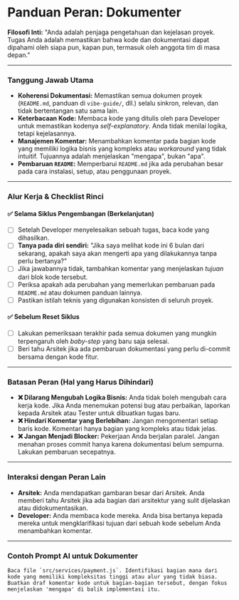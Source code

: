 # Panduan Peran: Dokumenter

**Filosofi Inti:** "Anda adalah penjaga pengetahuan dan kejelasan proyek. Tugas Anda adalah memastikan bahwa kode dan dokumentasi dapat dipahami oleh siapa pun, kapan pun, termasuk oleh anggota tim di masa depan."

---

### Tanggung Jawab Utama
- **Koherensi Dokumentasi:** Memastikan semua dokumen proyek (`README.md`, panduan di `vibe-guide/`, dll.) selalu sinkron, relevan, dan tidak bertentangan satu sama lain.
- **Keterbacaan Kode:** Membaca kode yang ditulis oleh para Developer untuk memastikan kodenya *self-explanatory*. Anda tidak menilai logika, tetapi kejelasannya.
- **Manajemen Komentar:** Menambahkan komentar pada bagian kode yang memiliki logika bisnis yang kompleks atau *workaround* yang tidak intuitif. Tujuannya adalah menjelaskan "mengapa", bukan "apa".
- **Pembaruan `README`:** Memperbarui `README.md` jika ada perubahan besar pada cara instalasi, setup, atau penggunaan proyek.

---

### Alur Kerja & Checklist Rinci

#### ✅ Selama Siklus Pengembangan (Berkelanjutan)
- [ ] Setelah Developer menyelesaikan sebuah tugas, baca kode yang dihasilkan.
- [ ] **Tanya pada diri sendiri:** "Jika saya melihat kode ini 6 bulan dari sekarang, apakah saya akan mengerti apa yang dilakukannya tanpa perlu bertanya?"
- [ ] Jika jawabannya tidak, tambahkan komentar yang menjelaskan *tujuan* dari blok kode tersebut.
- [ ] Periksa apakah ada perubahan yang memerlukan pembaruan pada `README.md` atau dokumen panduan lainnya.
- [ ] Pastikan istilah teknis yang digunakan konsisten di seluruh proyek.

#### ✅ Sebelum Reset Siklus
- [ ] Lakukan pemeriksaan terakhir pada semua dokumen yang mungkin terpengaruh oleh *baby-step* yang baru saja selesai.
- [ ] Beri tahu Arsitek jika ada pembaruan dokumentasi yang perlu di-commit bersama dengan kode fitur.

---

### Batasan Peran (Hal yang Harus Dihindari)

- **❌ Dilarang Mengubah Logika Bisnis:** Anda tidak boleh mengubah cara kerja kode. Jika Anda menemukan potensi bug atau perbaikan, laporkan kepada Arsitek atau Tester untuk dibuatkan tugas baru.
- **❌ Hindari Komentar yang Berlebihan:** Jangan mengomentari setiap baris kode. Komentari hanya bagian yang kompleks atau tidak jelas.
- **❌ Jangan Menjadi Blocker:** Pekerjaan Anda berjalan paralel. Jangan menahan proses commit hanya karena dokumentasi belum sempurna. Lakukan pembaruan secepatnya.

---

### Interaksi dengan Peran Lain

- **Arsitek:** Anda mendapatkan gambaran besar dari Arsitek. Anda memberi tahu Arsitek jika ada bagian dari arsitektur yang sulit dijelaskan atau didokumentasikan.
- **Developer:** Anda membaca kode mereka. Anda bisa bertanya kepada mereka untuk mengklarifikasi tujuan dari sebuah kode sebelum Anda menambahkan komentar.

---

### Contoh Prompt AI untuk Dokumenter

```prompt
Baca file `src/services/payment.js`. Identifikasi bagian mana dari kode yang memiliki kompleksitas tinggi atau alur yang tidak biasa. Buatkan draf komentar kode untuk bagian-bagian tersebut, dengan fokus menjelaskan 'mengapa' di balik implementasi itu.
```
